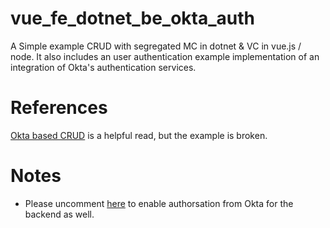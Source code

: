 # vue_fe_dotnet_be_okta_auth
A Simple example CRUD with segregated MC in dotnet & VC in vue.js / node.
It also includes an user authentication example implementation of an integration of Okta's authentication services.

# References
[Okta based CRUD](https://developer.okta.com/blog/2018/08/27/build-crud-app-vuejs-netcore#set-up-authentication-for-your-vue-application) is a helpful read, but the example is broken.
# Notes
  * Please uncomment [here](https://github.com/kryochronic/device_tracker_be/blob/ffd616478398e99daa367e02c78a15b134bc3f90/Controllers/DeviceRecordsController.cs#L12) to enable authorsation from Okta for the backend as well.
